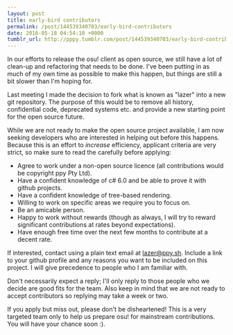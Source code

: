 ```yaml
---
layout: post
title: early-bird contributors
permalink: /post/144539340703/early-bird-contributors
date: 2016-05-18 04:54:10 +0000
tumblr_url: http://pppy.tumblr.com/post/144539340703/early-bird-contributors
---
```

In our efforts to release the osu! client as open source, we still have a lot of clean-up and refactoring that needs to be done. I've been putting in as much of my own time as possible to make this happen, but things are still a bit slower than I'm hoping for.

Last meeting I made the decision to fork what is known as "lazer" into a new git repository. The purpose of this would be to remove all history, confidential code, deprecated systems etc. and provide a new starting point for the open source future.

While we are not ready to make the open source project available, I am now seeking developers who are interested in helping out before this happens. Because this is an effort to *increase* efficiency, applicant criteria are very strict, so make sure to read the carefully before applying:

- Agree to work under a non-open source licence (all contributions would be copyright ppy Pty Ltd).
- Have a confident knowledge of c# 6.0 and be able to prove it with github projects.
- Have a confident knowledge of tree-based rendering.
- Willing to work on specific areas we require you to focus on.
- Be an amicable person.
- Happy to work without rewards (though as always, I will try to reward significant contributions at rates beyond expectations).
- Have enough free time over the next few months to contribute at a decent rate.

If interested, contact using a plain text email at lazer@ppy.sh. Include a link to your github profile and any reasons you want to be included on this project. I will give precedence to people who I am familiar with.

Don't necessarily expect a reply; I'll only reply to those people who we decide are good fits for the team. Also keep in mind that we are not ready to accept contributors so replying may take a week or two.

If you apply but miss out, please don't be disheartened! This is a very targeted team only to help us prepare osu! for mainstream contributions. You will have your chance soon :).